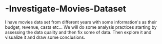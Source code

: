 # -Investigate-Movies-Dataset
I have movies data set from different years with some information's as their budget, revenue, casts etc... We will do some analysis practices starting by assessing the data quality and then fix some of data. Then explore it and visualize it and draw some conclusions.
